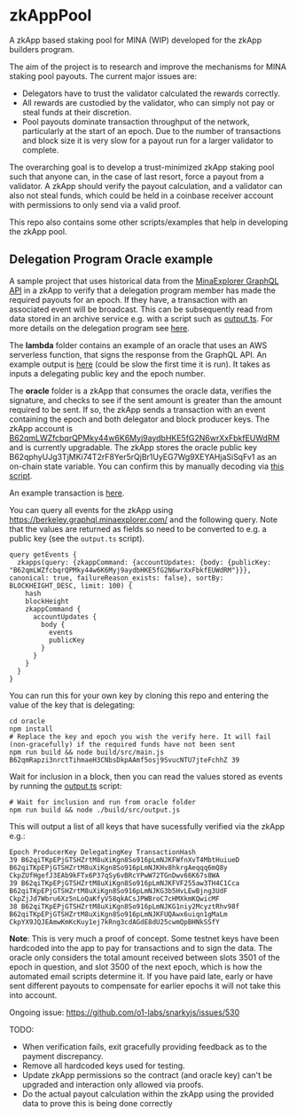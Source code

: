 # zkAppPool
A zkApp based staking pool for MINA (WIP) developed for the zkApp builders program.

The aim of the project is to research and improve the mechanisms for MINA staking pool payouts. The current major issues are:

* Delegators have to trust the validator calculated the rewards correctly.
* All rewards are custodied by the validator, who can simply not pay or steal funds at their discretion.
* Pool payouts dominate transaction throughput of the network, particularly at the start of an epoch. Due to the number of transactions and block size it is very slow for a payout run for a larger validator to complete.

The overarching goal is to develop a trust-minimized zkApp staking pool such that anyone can, in the case of last resort, force a payout from a validator. A zkApp should verify the payout calculation, and a validator can also not steal funds, which could be held in a coinbase receiver account with permissions to only send via a valid proof.

This repo also contains some other scripts/examples that help in developing the zkApp pool.

## Delegation Program Oracle example
A sample project that uses historical data from the [MinaExplorer GraphQL API](https://berkeley.graphql.minaexplorer.com/) in a zkApp to verify that a delegation program member has made the required payouts for an epoch. If they have, a transaction with an associated event will be broadcast. This can be subsequently read from data stored in an archive service e.g. with a script such as [output.ts](https://github.com/garethtdavies/zkAppPool/blob/main/oracle/src/output.ts). For more details on the delegation program see [here](https://docs.minaprotocol.com/node-operators/foundation-delegation-program).

The **lambda** folder contains an example of an oracle that uses an AWS serverless function, that signs the response from the GraphQL API. An example output is [here](https://xiyh2rxrqdnbv3jeaiscukkngi0rkili.lambda-url.us-west-2.on.aws/?publicKey=B62qpBVRzjqFcbzMk3JAFdjruMAoqdHyHiE9XNyshZ5NjGo2gY7CxZz&epoch=38) (could be slow the first time it is run). It takes as inputs a delegating public key and the epoch number.

The **oracle** folder is a zkApp that consumes the oracle data, verifies the signature, and checks to see if the sent amount is greater than the amount required to be sent. If so, the zkApp sends a transaction with an event containing the epoch and both delegator and block producer keys. The zkApp account is [B62qmLWZfcbqrQPMky44w6K6Myj9aydbHKE5fG2N6wrXxFbkfEUWdRM](https://berkeley.minaexplorer.com/wallet/B62qmLWZfcbqrQPMky44w6K6Myj9aydbHKE5fG2N6wrXxFbkfEUWdRM) and is currently upgradable. The zkApp stores the oracle public key B62qphyUJg3TjMKi74T2rF8Yer5rQjBr1UyEG7Wg9XEYAHjaSiSqFv1 as an on-chain state variable. You can confirm this by manually decoding via [this script](https://github.com/garethtdavies/zkAppPool/blob/main/oracle/src/debug-events.ts).

An example transaction is [here](https://berkeley.minaexplorer.com/transaction/CkpZUfHgefJ3EAb9kFTx6P37qSy6vBRcYPwW72TGnDwv66K67s8WA).

You can query all events for the zkApp using https://berkeley.graphql.minaexplorer.com/ and the following query. Note that the values are returned as fields so need to be converted to e.g. a public key (see the `output.ts` script).

```gql
query getEvents {
  zkapps(query: {zkappCommand: {accountUpdates: {body: {publicKey: "B62qmLWZfcbqrQPMky44w6K6Myj9aydbHKE5fG2N6wrXxFbkfEUWdRM"}}}, canonical: true, failureReason_exists: false}, sortBy: BLOCKHEIGHT_DESC, limit: 100) {
    hash
    blockHeight
    zkappCommand {
      accountUpdates {
        body {
          events
          publicKey
        }
      }
    }
  }
}
```

You can run this for your own key by cloning this repo and entering the value of the key that is delegating:

```
cd oracle
npm install
# Replace the key and epoch you wish the verify here. It will fail (non-gracefully) if the required funds have not been sent
npm run build && node build/src/main.js B62qmRapzi3nrctTihmaeH3CNbsDkpAAmf5osj9SvucNTU7jteFchhZ 39
```

Wait for inclusion in a block, then you can read the values stored as events by running the [output.ts](https://github.com/garethtdavies/zkAppPool/blob/main/oracle/src/output.ts) script:

```
# Wait for inclusion and run from oracle folder
npm run build && node ./build/src/output.js
```

This will output a list of all keys that have sucessfully verified via the zkApp e.g.:

```
Epoch ProducerKey DelegatingKey TransactionHash
39 B62qiTKpEPjGTSHZrtM8uXiKgn8So916pLmNJKFWfnXvT4MbtHuiueD B62qiTKpEPjGTSHZrtM8uXiKgn8So916pLmNJKHv8hkrgAeqqq6mQ8y CkpZUfHgefJ3EAb9kFTx6P37qSy6vBRcYPwW72TGnDwv66K67s8WA
39 B62qiTKpEPjGTSHZrtM8uXiKgn8So916pLmNJKFVF255aw3TH4C1Cca B62qiTKpEPjGTSHZrtM8uXiKgn8So916pLmNJKG3b5HvLEwBjng3UdF CkpZjJd7Wbru6Xz5nLoQaKfyV58qkACsJPWBroC7cHMXkmKQwicMF
38 B62qiTKpEPjGTSHZrtM8uXiKgn8So916pLmNJKG1niy2McyztRhv98f B62qiTKpEPjGTSHZrtM8uXiKgn8So916pLmNJKFUQAwx6uiqn1gMaLm CkpYX9JQJEAmwKmKcKuy1ej7kRng3cdAGdE8dU25cwmQpBHNkSSfY
```

**Note**: This is very much a proof of concept. Some testnet keys have been hardcoded into the app to pay for transactions and to sign the data. The oracle only considers the total amount received between slots 3501 of the epoch in question, and slot 3500 of the next epoch, which is how the automated email scripts determine it. If you have paid late, early or have sent different payouts to compensate for earlier epochs it will not take this into account.

Ongoing issue: https://github.com/o1-labs/snarkyjs/issues/530

TODO: 

* When verification fails, exit gracefully providing feedback as to the payment discrepancy.
* Remove all hardcoded keys used for testing.
* Update zkApp permissions so the contract (and oracle key) can't be upgraded and interaction only allowed via proofs.
* Do the actual payout calculation within the zkApp using the provided data to prove this is being done correctly

